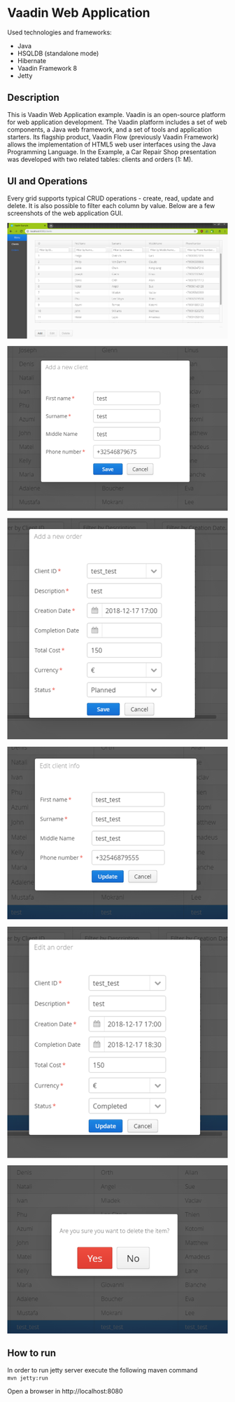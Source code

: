 # Vaadin Web Application

Used technologies and frameworks:
- Java
- HSQLDB (standalone mode)
- Hibernate
- Vaadin Framework 8
- Jetty

## Description

This is Vaadin Web Application example. Vaadin is an open-source platform for web application development. The Vaadin platform includes a set of web components, a Java web framework, and a set of tools and application starters. Its flagship product, Vaadin Flow (previously Vaadin Framework) allows the implementation of HTML5 web user interfaces using the Java Programming Language.
In the Example, a Car Repair Shop presentation was developed with two related tables: clients and orders (1: M).

## UI and Operations

Every grid supports typical CRUD operations - create, read, update and delete. It is also possible to filter each column by value.
Below are a few screenshots of the web application GUI.

![Clients View](https://github.com/Usertiron/VaadinWebApplication/blob/master/screenshots/clients.png)

![Add a client](https://github.com/Usertiron/VaadinWebApplication/blob/master/screenshots/add.PNG)

![Add an order](https://github.com/Usertiron/VaadinWebApplication/blob/master/screenshots/add_ord.PNG)

![Edit a client](https://github.com/Usertiron/VaadinWebApplication/blob/master/screenshots/edit.PNG)

![Edit an order](https://github.com/Usertiron/VaadinWebApplication/blob/master/screenshots/edit_order.PNG)

![Delete](https://github.com/Usertiron/VaadinWebApplication/blob/master/screenshots/del.PNG)

## How to run

In order to run jetty server execute the following maven command  
```mvn jetty:run```

Open a browser in http://localhost:8080
